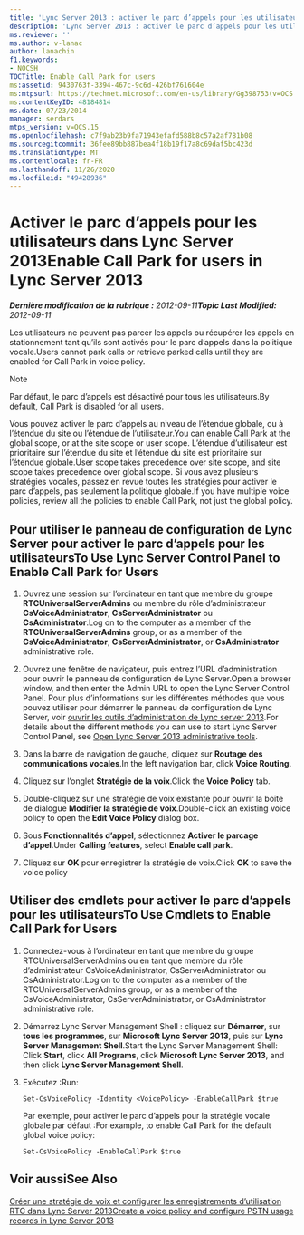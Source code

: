 ```yaml
---
title: 'Lync Server 2013 : activer le parc d’appels pour les utilisateurs'
description: 'Lync Server 2013 : activer le parc d’appels pour les utilisateurs.'
ms.reviewer: ''
ms.author: v-lanac
author: lanachin
f1.keywords:
- NOCSH
TOCTitle: Enable Call Park for users
ms:assetid: 9430763f-3394-467c-9c6d-426bf761604e
ms:mtpsurl: https://technet.microsoft.com/en-us/library/Gg398753(v=OCS.15)
ms:contentKeyID: 48184814
ms.date: 07/23/2014
manager: serdars
mtps_version: v=OCS.15
ms.openlocfilehash: c7f9ab23b9fa71943efafd588b8c57a2af781b08
ms.sourcegitcommit: 36fee89bb887bea4f18b19f17a8c69daf5bc423d
ms.translationtype: MT
ms.contentlocale: fr-FR
ms.lasthandoff: 11/26/2020
ms.locfileid: "49428936"
---
```

# <a name="enable-call-park-for-users-in-lync-server-2013"></a><span data-ttu-id="ccf34-103">Activer le parc d’appels pour les utilisateurs dans Lync Server 2013</span><span class="sxs-lookup"><span data-stu-id="ccf34-103">Enable Call Park for users in Lync Server 2013</span></span>

<div data-xmlns="http://www.w3.org/1999/xhtml">

<div class="topic" data-xmlns="http://www.w3.org/1999/xhtml" data-msxsl="urn:schemas-microsoft-com:xslt" data-cs="https://msdn.microsoft.com/">

<div data-asp="https://msdn2.microsoft.com/asp">



</div>

<div id="mainSection">

<div id="mainBody"><span data-ttu-id="ccf34-104">

<span> </span></span><span class="sxs-lookup"><span data-stu-id="ccf34-104">

<span> </span></span></span>

<span data-ttu-id="ccf34-105">_**Dernière modification de la rubrique :** 2012-09-11_</span><span class="sxs-lookup"><span data-stu-id="ccf34-105">_**Topic Last Modified:** 2012-09-11_</span></span>

<span data-ttu-id="ccf34-106">Les utilisateurs ne peuvent pas parcer les appels ou récupérer les appels en stationnement tant qu’ils sont activés pour le parc d’appels dans la politique vocale.</span><span class="sxs-lookup"><span data-stu-id="ccf34-106">Users cannot park calls or retrieve parked calls until they are enabled for Call Park in voice policy.</span></span>

<div>


> [!NOTE]  
> <span data-ttu-id="ccf34-107">Par défaut, le parc d’appels est désactivé pour tous les utilisateurs.</span><span class="sxs-lookup"><span data-stu-id="ccf34-107">By default, Call Park is disabled for all users.</span></span>



</div>

<span data-ttu-id="ccf34-108">Vous pouvez activer le parc d’appels au niveau de l’étendue globale, ou à l’étendue du site ou l’étendue de l’utilisateur.</span><span class="sxs-lookup"><span data-stu-id="ccf34-108">You can enable Call Park at the global scope, or at the site scope or user scope.</span></span> <span data-ttu-id="ccf34-109">L’étendue d’utilisateur est prioritaire sur l’étendue du site et l’étendue du site est prioritaire sur l’étendue globale.</span><span class="sxs-lookup"><span data-stu-id="ccf34-109">User scope takes precedence over site scope, and site scope takes precedence over global scope.</span></span> <span data-ttu-id="ccf34-110">Si vous avez plusieurs stratégies vocales, passez en revue toutes les stratégies pour activer le parc d’appels, pas seulement la politique globale.</span><span class="sxs-lookup"><span data-stu-id="ccf34-110">If you have multiple voice policies, review all the policies to enable Call Park, not just the global policy.</span></span>

<div>

## <a name="to-use-lync-server-control-panel-to-enable-call-park-for-users"></a><span data-ttu-id="ccf34-111">Pour utiliser le panneau de configuration de Lync Server pour activer le parc d’appels pour les utilisateurs</span><span class="sxs-lookup"><span data-stu-id="ccf34-111">To Use Lync Server Control Panel to Enable Call Park for Users</span></span>

1.  <span data-ttu-id="ccf34-112">Ouvrez une session sur l’ordinateur en tant que membre du groupe **RTCUniversalServerAdmins** ou membre du rôle d’administrateur **CsVoiceAdministrator**, **CsServerAdministrator** ou **CsAdministrator**.</span><span class="sxs-lookup"><span data-stu-id="ccf34-112">Log on to the computer as a member of the **RTCUniversalServerAdmins** group, or as a member of the **CsVoiceAdministrator**, **CsServerAdministrator**, or **CsAdministrator** administrative role.</span></span>

2.  <span data-ttu-id="ccf34-113">Ouvrez une fenêtre de navigateur, puis entrez l’URL d’administration pour ouvrir le panneau de configuration de Lync Server.</span><span class="sxs-lookup"><span data-stu-id="ccf34-113">Open a browser window, and then enter the Admin URL to open the Lync Server Control Panel.</span></span> <span data-ttu-id="ccf34-114">Pour plus d’informations sur les différentes méthodes que vous pouvez utiliser pour démarrer le panneau de configuration de Lync Server, voir [ouvrir les outils d’administration de Lync server 2013](lync-server-2013-open-lync-server-administrative-tools.md).</span><span class="sxs-lookup"><span data-stu-id="ccf34-114">For details about the different methods you can use to start Lync Server Control Panel, see [Open Lync Server 2013 administrative tools](lync-server-2013-open-lync-server-administrative-tools.md).</span></span>

3.  <span data-ttu-id="ccf34-115">Dans la barre de navigation de gauche, cliquez sur **Routage des communications vocales**.</span><span class="sxs-lookup"><span data-stu-id="ccf34-115">In the left navigation bar, click **Voice Routing**.</span></span>

4.  <span data-ttu-id="ccf34-116">Cliquez sur l’onglet **Stratégie de la voix**.</span><span class="sxs-lookup"><span data-stu-id="ccf34-116">Click the **Voice Policy** tab.</span></span>

5.  <span data-ttu-id="ccf34-117">Double-cliquez sur une stratégie de voix existante pour ouvrir la boîte de dialogue **Modifier la stratégie de voix**.</span><span class="sxs-lookup"><span data-stu-id="ccf34-117">Double-click an existing voice policy to open the **Edit Voice Policy** dialog box.</span></span>

6.  <span data-ttu-id="ccf34-118">Sous **Fonctionnalités d’appel**, sélectionnez **Activer le parcage d’appel**.</span><span class="sxs-lookup"><span data-stu-id="ccf34-118">Under **Calling features**, select **Enable call park**.</span></span>

7.  <span data-ttu-id="ccf34-119">Cliquez sur **OK** pour enregistrer la stratégie de voix.</span><span class="sxs-lookup"><span data-stu-id="ccf34-119">Click **OK** to save the voice policy</span></span>

</div>

<div>

## <a name="to-use-cmdlets-to-enable-call-park-for-users"></a><span data-ttu-id="ccf34-120">Utiliser des cmdlets pour activer le parc d’appels pour les utilisateurs</span><span class="sxs-lookup"><span data-stu-id="ccf34-120">To Use Cmdlets to Enable Call Park for Users</span></span>

1.  <span data-ttu-id="ccf34-121">Connectez-vous à l’ordinateur en tant que membre du groupe RTCUniversalServerAdmins ou en tant que membre du rôle d’administrateur CsVoiceAdministrator, CsServerAdministrator ou CsAdministrator.</span><span class="sxs-lookup"><span data-stu-id="ccf34-121">Log on to the computer as a member of the RTCUniversalServerAdmins group, or as a member of the CsVoiceAdministrator, CsServerAdministrator, or CsAdministrator administrative role.</span></span>

2.  <span data-ttu-id="ccf34-122">Démarrez Lync Server Management Shell : cliquez sur **Démarrer**, sur **tous les programmes**, sur **Microsoft Lync Server 2013**, puis sur **Lync Server Management Shell**.</span><span class="sxs-lookup"><span data-stu-id="ccf34-122">Start the Lync Server Management Shell: Click **Start**, click **All Programs**, click **Microsoft Lync Server 2013**, and then click **Lync Server Management Shell**.</span></span>

3.  <span data-ttu-id="ccf34-123">Exécutez :</span><span class="sxs-lookup"><span data-stu-id="ccf34-123">Run:</span></span>
    
        Set-CsVoicePolicy -Identity <VoicePolicy> -EnableCallPark $true
    
    <span data-ttu-id="ccf34-124">Par exemple, pour activer le parc d’appels pour la stratégie vocale globale par défaut :</span><span class="sxs-lookup"><span data-stu-id="ccf34-124">For example, to enable Call Park for the default global voice policy:</span></span>
    
        Set-CsVoicePolicy -EnableCallPark $true

</div>

<div>

## <a name="see-also"></a><span data-ttu-id="ccf34-125">Voir aussi</span><span class="sxs-lookup"><span data-stu-id="ccf34-125">See Also</span></span>


[<span data-ttu-id="ccf34-126">Créer une stratégie de voix et configurer les enregistrements d’utilisation RTC dans Lync Server 2013</span><span class="sxs-lookup"><span data-stu-id="ccf34-126">Create a voice policy and configure PSTN usage records in Lync Server 2013</span></span>](lync-server-2013-create-a-voice-policy-and-configure-pstn-usage-records.md)  
  

<span data-ttu-id="ccf34-127"></div>

</div>

<span> </span>

</div>

</div>

</span><span class="sxs-lookup"><span data-stu-id="ccf34-127"></div>

</div>

<span> </span>

</div>

</div>

</span></span></div>

